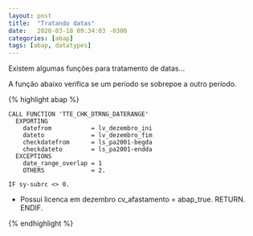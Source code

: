 ```yaml
---
layout: post
title:  "Tratando datas"
date:   2020-03-18 09:34:03 -0300
categories: [abap]
tags: [abap, datatypes]
---
```


Existem algumas funções para tratamento de datas...

A função abaixo verifica se um periodo se sobrepoe a outro período.

{% highlight abap %}

    CALL FUNCTION 'TTE_CHK_DTRNG_DATERANGE'
      EXPORTING
        datefrom           = lv_dezembro_ini
        dateto             = lv_dezembro_fim
        checkdatefrom      = ls_pa2001-begda
        checkdateto        = ls_pa2001-endda
      EXCEPTIONS
        date_range_overlap = 1
        OTHERS             = 2.

    IF sy-subrc <> 0.
* Possui licenca em dezembro
      cv_afastamento = abap_true.
      RETURN.
    ENDIF.

{% endhighlight %}
